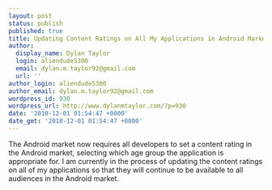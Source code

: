 ```yaml
---
layout: post
status: publish
published: true
title: Updating Content Ratings on All My Applications in Android Market
author:
  display_name: Dylan Taylor
  login: aliendude5300
  email: dylan.m.taylor92@gmail.com
  url: ''
author_login: aliendude5300
author_email: dylan.m.taylor92@gmail.com
wordpress_id: 930
wordpress_url: http://www.dylanmtaylor.com/?p=930
date: '2010-12-01 01:54:47 +0000'
date_gmt: '2010-12-01 01:54:47 +0000'
---
```

<p>The Android market now requires all developers to set a content rating in the Android market, selecting which age group the application is appropriate for. I am currently in the process of updating the content ratings on all of my applications so that they will continue to be available to all audiences in the Android market.</p>
